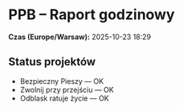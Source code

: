 # PPB – Raport godzinowy
**Czas (Europe/Warsaw):** 2025-10-23 18:29

## Status projektów
- Bezpieczny Pieszy — OK
- Zwolnij przy przejściu — OK
- Odblask ratuje życie — OK

